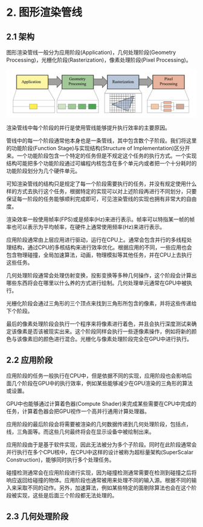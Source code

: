 # 2. 图形渲染管线

## 2.1 架构

图形渲染管线一般分为应用阶段(Application)，几何处理阶段(Geometry Processing)，光栅化阶段(Rasterization)，像素处理阶段(Pixel Processing)。

![GraphicsPipelineArchitecture](./resource/GraphicsPipelineArchitecture.png)

渲染管线中每个阶段的并行是使用管线能够提升执行效率的主要原因。

管线中的每一个阶段通常他本身也是一条管线，其中包含数个子阶段。我们将这里的功能阶段(Function Stage)与实现结构(Structure of Implementation)区分开来。一个功能阶段包含一个特定的任务但是不规定这个任务的执行方式。一个实现结构可能把多个功能阶段通过可编程内核包含在多个单元内或者把一个十分耗时的功能阶段划分为几个硬件单元。

可知渲染管线的结构只是规定了每一个阶段需要执行的任务，并没有规定使用什么样的方式去执行这个任务，根据特定的实现可以对上述阶段再进行不同划分，只要保证每一阶段的任务能够顺利完成即可，可见渲染管线的实现也拥有非常大的自由度。

渲染效率一般使用帧率(FPS)或是频率(Hz)来进行表示。帧率可以特指某一帧的帧率也可以表示为平均帧率，在硬件上通常使用频率(Hz)来进行表示。

应用阶段通常由上层应用进行驱动，运行在CPU上。通常会包含并行的多线程处理结构，通过CPU的多核结构来进行效率优化。根据应用的不同，一些应用也会包含物理碰撞，全局加速算法，动画，物理模拟等其他任务，并在CPU上去执行这些任务。

几何处理阶段通常会处理仿射变换，投影变换等多种几何操作，这个阶段会计算出哪些东西将会在哪里以什么养的方式进行绘制。几何处理单元通常在GPU中被执行。

光栅化阶段会通过三角形的三个顶点来找到三角形所包含的像素，并将这些传递给下个阶段。

最后的像素处理阶段会执行一个程序来将像素进行着色，并且会执行深度测试来确定该像素是否该被现实出来。这个阶段同样会执行一些逐像素操作，例如将新的颜色与该像素旧的颜色进行混合。光栅化与像素处理阶段完全在GPU中进行执行。

## 2.2 应用阶段

应用阶段的任务一般执行在CPU中，但是依据不同的实现，应用阶段也会影响后面几个阶段在GPU中的执行效率，例如某些能够减少在GPU渲染的三角形的算法或设置。

GPU中也能够通过计算着色器(Compute Shader)来完成某些需要在CPU中完成的任务，计算着色器会把GPU视作一个高并行通用计算处理器。

应用阶段的最后阶段会将需要被渲染的几何数据传递到几何处理阶段，包括点，线，三角面等。而这些几何最终将会在显示设备中被绘制出来。

应用阶段由于是基于软件实现，因此无法被分为多个子阶段。同时在此阶段通常会并行执行在多个CPU核中，在CPU中这样的设计被称为超标量架构(SuperScalar Construction)，能够同时执行多个处理任务。

碰撞检测通常会在应用阶段进行实现，因为碰撞检测通常需要在检测到碰撞之后将响应返回给碰撞的物体。应用阶段也通常被用来处理不同的输入源。根据不同的输入来采取不同的动作。另外，加速算法，例如某些特定的面剔除算法也会在这个阶段被实现，这些是后面三个阶段都无法处理的。

## 2.3 几何处理阶段
